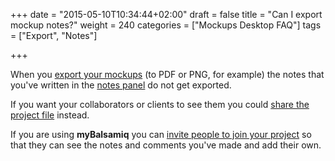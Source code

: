 +++
date = "2015-05-10T10:34:44+02:00"
draft = false
title = "Can I export mockup notes?"
weight = 240
categories = ["Mockups Desktop FAQ"]
tags = ["Export", "Notes"]

+++

When you [export your mockups](http://support.balsamiq.com/customer/portal/articles/111730) (to PDF or PNG, for example) the notes that you've written in the [notes panel](http://support.balsamiq.com/customer/portal/articles/1844131#notes) do not get exported.

If you want your collaborators or clients to see them you could [share the project file](http://support.balsamiq.com/customer/portal/articles/98989#sharebmpr) instead.

If you are using **myBalsamiq** you can [invite people to join your project](http://support.balsamiq.com/customer/portal/articles/235574#projectmembers) so that they can see the notes and comments you've made and add their own.
